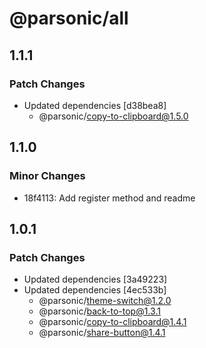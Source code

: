 # @parsonic/all

## 1.1.1

### Patch Changes

- Updated dependencies [d38bea8]
  - @parsonic/copy-to-clipboard@1.5.0

## 1.1.0

### Minor Changes

- 18f4113: Add register method and readme

## 1.0.1

### Patch Changes

- Updated dependencies [3a49223]
- Updated dependencies [4ec533b]
  - @parsonic/theme-switch@1.2.0
  - @parsonic/back-to-top@1.3.1
  - @parsonic/copy-to-clipboard@1.4.1
  - @parsonic/share-button@1.4.1
